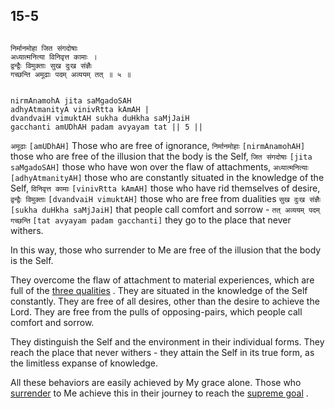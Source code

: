 ## 15-5


```shloka-sa

निर्मानमोहा जित संगदोषाः
अध्यात्मनित्या विनिवृत्त कामाः ।
द्वन्द्वैः विमुक्ताः सुख दुःख संज्ञैः
गच्छन्ति अमूढाः पदम् अव्ययम् तत् ॥ ५ ॥

```
```shloka-sa-hk

nirmAnamohA jita saMgadoSAH
adhyAtmanityA vinivRtta kAmAH |
dvandvaiH vimuktAH sukha duHkha saMjJaiH
gacchanti amUDhAH padam avyayam tat || 5 ||

```
`अमूढाः` `[amUDhAH]` Those who are free of ignorance, `निर्मानमोहाः` `[nirmAnamohAH]` those who are free of the illusion that the body is the Self, `जित संगदोषाः` `[jita saMgadoSAH]` those who have won over the flaw of attachments, `अध्यात्मनित्याः` `[adhyAtmanityAH]` those who are constantly situated in the knowledge of the Self, `विनिवृत्त कामाः` `[vinivRtta kAmAH]` those who have rid themselves of desire, `द्वन्द्वैः विमुक्ताः` `[dvandvaiH vimuktAH]` those who are free from dualities `सुख दुःख संज्ञैः` `[sukha duHkha saMjJaiH]` that people call comfort and sorrow - `तत् अव्ययम् पदम् गच्छन्ति` `[tat avyayam padam gacchanti]` they go to the place that never withers.

In this way, those who surrender to Me are free of the illusion that the body is the Self. 

They overcome the flaw of attachment to material experiences, which are full of the 
[three qualities](14-22.md#satva_rajas_tamas_effects)
. They are situated in the knowledge of the Self constantly. They are free of all desires, other than the desire to achieve the Lord. They are free from the pulls of opposing-pairs, which people call comfort and sorrow. 

They distinguish the Self and the environment in their individual forms. They reach the place that never withers - they attain the Self in its true form, as the limitless expanse of knowledge. 

All these behaviors are easily achieved by My grace alone. Those who 
[surrender](7-19.md#Sharanagati)
 to Me achieve this in their journey to reach the 
[supreme goal](Back-to-Basics.md#Moksha)
.


